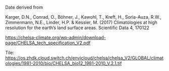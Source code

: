 Date derived from

Karger, D.N., Conrad, O., Böhner, J., Kawohl, T., Kreft, H., Soria-Auza, R.W., Zimmermann, N.E., Linder, H.P. & Kessler, M. (2017) Climatologies at high resolution for the earth’s land surface areas. Scientific Data 4, 170122

https://chelsa-climate.org/wp-admin/download-page/CHELSA_tech_specification_V2.pdf

Tile: https://os.zhdk.cloud.switch.ch/envicloud/chelsa/chelsa_V2/GLOBAL/climatologies/1981-2010/bio/CHELSA_bio12_1981-2010_V.2.1.tif